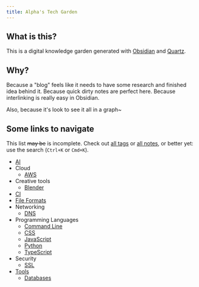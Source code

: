```yaml
---
title: Alpha's Tech Garden
---
```


## What is this?
This is a digital knowledge garden generated with [Obsidian](https://obsidian.md/) and [Quartz](https://quartz.jzhao.xyz/).

## Why?
Because a "blog" feels like it needs to have some research and finished idea behind it. Because quick dirty notes are perfect here. Because interlinking is really easy in Obsidian.

Also, because it's look to see it all in a graph~

## Some links to navigate
This list ~~may be~~ is incomplete. Check out [all tags](/tags) or [all notes](/notes), or better yet: use the search (`Ctrl+K`  or `Cmd+K`).

- [AI](/tags/ai)
- Cloud
	- [AWS](/tags/aws)
- Creative tools
	- [Blender](/tags/blender)
- [CI](/tags/ci)
- [File Formats](/tags/formats)
- Networking
	- [DNS](/tags/DNS)
- Programming Languages
	- [Command Line](/tags/command-line)
	- [CSS](/tags/css)
	- [JavaScript](/tags/javascript)
	- [Python](/tags/python)
	- [TypeScript](/tags/typescript)
- Security
	- [SSL](/tags/ssl)
- [Tools](/tags/tools)
	- [Databases](/tags/databases)